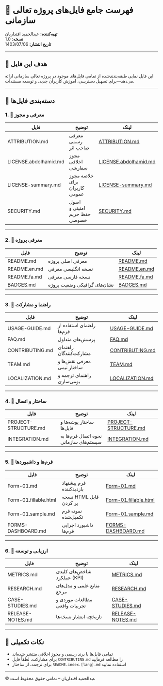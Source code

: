 # 📂 فهرست جامع فایل‌های پروژه تعالی سازمانی  
**تهیه‌کننده:** عبدالحمید اقتداریان  
**نسخه:** 1.0  
**تاریخ انتشار:** 1403/07/06  

---

## 🎯 هدف این فایل

این فایل نمایی طبقه‌بندی‌شده از تمامی فایل‌های موجود در پروژه تعالی سازمانی ارائه می‌دهد—برای تسهیل دسترسی، آموزش کاربران جدید، و توسعه مستندات.

---

## 🧩 دسته‌بندی فایل‌ها

### 1. 📘 معرفی و مجوز

| فایل | توضیح | لینک |
|------|--------|------|
| ATTRIBUTION.md | معرفی رسمی صاحب اثر | [ATTRIBUTION.md](ATTRIBUTION.md)  
| LICENSE.abdolhamid.md | مجوز اخلاقی سفارشی | [LICENSE.abdolhamid.md](LICENSE.abdolhamid.md)  
| LICENSE-summary.md | خلاصه مجوز برای کاربران عمومی | [LICENSE-summary.md](LICENSE-summary.md)  
| SECURITY.md | اصول امنیتی و حفظ حریم خصوصی | [SECURITY.md](SECURITY.md)

---

### 2. 📘 معرفی پروژه

| فایل | توضیح | لینک |
|------|--------|------|
| README.md | معرفی اصلی پروژه | [README.md](README.md)  
| README.en.md | نسخه انگلیسی معرفی | [README.en.md](README.en.md)  
| README.fa.md | نسخه فارسی معرفی | [README.fa.md](README.fa.md)  
| BADGES.md | نشان‌های گرافیکی وضعیت پروژه | [BADGES.md](BADGES.md)

---

### 3. 📘 راهنما و مشارکت

| فایل | توضیح | لینک |
|------|--------|------|
| USAGE-GUIDE.md | راهنمای استفاده از فرم‌ها | [USAGE-GUIDE.md](USAGE-GUIDE.md)  
| FAQ.md | پرسش‌های متداول | [FAQ.md](FAQ.md)  
| CONTRIBUTING.md | راهنمای مشارکت‌کنندگان | [CONTRIBUTING.md](CONTRIBUTING.md)  
| TEAM.md | معرفی نقش‌ها و ساختار تیمی | [TEAM.md](TEAM.md)  
| LOCALIZATION.md | راهنمای ترجمه و بومی‌سازی | [LOCALIZATION.md](LOCALIZATION.md)

---

### 4. 📘 ساختار و اتصال

| فایل | توضیح | لینک |
|------|--------|------|
| PROJECT-STRUCTURE.md | ساختار پوشه‌ها و فایل‌ها | [PROJECT-STRUCTURE.md](PROJECT-STRUCTURE.md)  
| INTEGRATION.md | نحوه اتصال فرم‌ها به سیستم‌های سازمانی | [INTEGRATION.md](INTEGRATION.md)

---

### 5. 📘 فرم‌ها و داشبوردها

| فایل | توضیح | لینک |
|------|--------|------|
| Form-01.md | فرم پیشنهاد بازدیدکننده | [Form-01.md](Form-01.md)  
| Form-01.fillable.html | نسخه HTML قابل پر کردن | [Form-01.fillable.html](Form-01.fillable.html)  
| Form-01.sample.md | نمونه فرم تکمیل‌شده | [Form-01.sample.md](Form-01.sample.md)  
| FORMS-DASHBOARD.md | داشبورد اجرایی فرم‌ها | [FORMS-DASHBOARD.md](FORMS-DASHBOARD.md)

---

### 6. 📘 ارزیابی و توسعه

| فایل | توضیح | لینک |
|------|--------|------|
| METRICS.md | شاخص‌های کلیدی عملکرد (KPI) | [METRICS.md](METRICS.md)  
| RESEARCH.md | منابع علمی و مدل‌های مرجع | [RESEARCH.md](RESEARCH.md)  
| CASE-STUDIES.md | مطالعات موردی و تجربیات واقعی | [CASE-STUDIES.md](CASE-STUDIES.md)  
| RELEASE-NOTES.md | تاریخچه انتشار نسخه‌ها | [RELEASE-NOTES.md](RELEASE-NOTES.md)

---

## 📌 نکات تکمیلی

- تمامی فایل‌ها با برند رسمی و مجوز اخلاقی منتشر شده‌اند  
- برای مشارکت، لطفاً فایل `CONTRIBUTING.md` را مطالعه فرمایید  
- برای ترجمه، از ساختار `README.index.[lang].md` استفاده نمایید

---

© عبدالحمید اقتداریان – تمامی حقوق محفوظ است  
